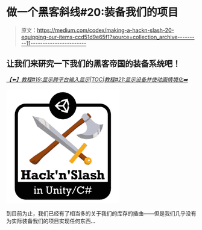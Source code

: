 # 做一个黑客斜线#20:装备我们的项目

> 原文：<https://medium.com/codex/making-a-hackn-slash-20-equipping-our-items-ccd51d9e65f1?source=collection_archive---------11----------------------->

## 让我们来研究一下我们的黑客帝国的装备系统吧！

[*【⬅️】教程#19:显示跨平台输入显示*](/codex/making-a-hackn-slash-19-showing-cross-platform-input-displays-68331f690489)*|*[*TOC*](/c-sharp-progarmming/making-a-hackn-slash-game-in-unity-c-6ec315e75816)*|*[*教程#21:显示设备并使动画情境化➡️*](https://mina-pecheux.medium.com/making-a-hackn-slash-21-displaying-equipment-and-contextualising-the-animations-368e6741eeb4)

![](img/0e73857ff8ae127ce74f6268637947f5.png)

到目前为止，我们已经有了相当多的关于我们的库存的插曲——但是我们几乎没有为实际装备我们的项目实现任何东西…